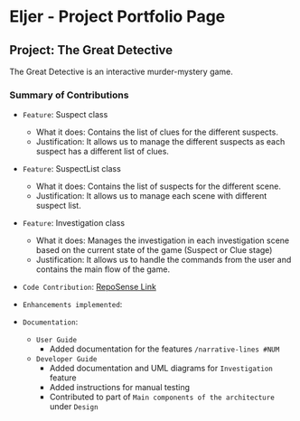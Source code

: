 # Eljer - Project Portfolio Page

## Project: The Great Detective
The Great Detective is an interactive murder-mystery game.


### Summary of Contributions

- `Feature`: Suspect class
    - What it does: Contains the list of clues for the different suspects.
    - Justification: It allows us to manage the different suspects as each suspect has a different list of clues.

- `Feature`: SuspectList class
    - What it does: Contains the list of suspects for the different scene.
    - Justification: It allows us to manage each scene with different suspect list.

- `Feature`: Investigation class
    - What it does: Manages the investigation in each investigation scene based on the current state of the game (Suspect or Clue stage)
    - Justification: It allows us to handle the commands from the user and contains the main flow of the game.

- `Code Contribution`: [RepoSense Link](https://nus-cs2113-ay2122s1.github.io/tp-dashboard/?search=arcturusz&sort=groupTitle&sortWithin=title&timeframe=commit&mergegroup=&groupSelect=groupByRepos&breakdown=true&checkedFileTypes=docs~functional-code~test-code~other&since=2021-09-25&tabOpen=true&tabType=authorship&tabAuthor=arcturusz&tabRepo=AY2122S1-CS2113-T14-1%2Ftp%5Bmaster%5D&authorshipIsMergeGroup=false&authorshipFileTypes=docs~functional-code~test-code~other&authorshipIsBinaryFileTypeChecked=false)
- `Enhancements implemented`:
- `Documentation`:
    - `User Guide`
        - Added documentation for the features `/narrative-lines #NUM`
    - `Developer Guide`
        - Added documentation and UML diagrams for `Investigation` feature
        - Added instructions for manual testing
        - Contributed to part of `Main components of the architecture` under `Design`
